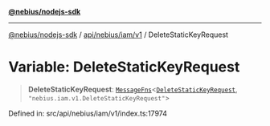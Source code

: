 [**@nebius/nodejs-sdk**](../../../../../README.md)

---

[@nebius/nodejs-sdk](../../../../../README.md) / [api/nebius/iam/v1](../README.md) / DeleteStaticKeyRequest

# Variable: DeleteStaticKeyRequest

> **DeleteStaticKeyRequest**: [`MessageFns`](../../../../../runtime/protos/core/interfaces/MessageFns.md)\<[`DeleteStaticKeyRequest`](../interfaces/DeleteStaticKeyRequest.md), `"nebius.iam.v1.DeleteStaticKeyRequest"`\>

Defined in: src/api/nebius/iam/v1/index.ts:17974
